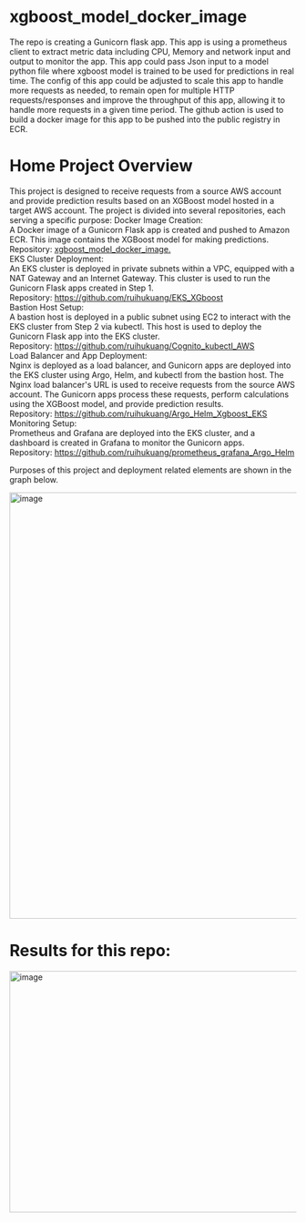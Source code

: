 # xgboost_model_docker_image
 
The repo is creating a Gunicorn flask app. This app is using a prometheus client to extract metric data including CPU, Memory and network input and output to monitor the app. This app could pass Json input to a model python file where xgboost model is trained to be used for predictions in real time. The config of this app could be adjusted to scale this app to handle more requests as needed, to remain open for multiple HTTP requests/responses and improve the throughput of this app, allowing it to handle more requests in a given time period. The github action is used to build a docker image for this app to be pushed into the public registry in ECR. 


# Home Project Overview  
This project is designed to receive requests from a source AWS account and provide prediction results based on an XGBoost model hosted in a target AWS account. The project is divided into several repositories, each serving a specific purpose:
Docker Image Creation:  
A Docker image of a Gunicorn Flask app is created and pushed to Amazon ECR. This image contains the XGBoost model for making predictions.  
Repository: [xgboost_model_docker_image.](https://github.com/ruihukuang/xgboost_model_docker_image.)  
EKS Cluster Deployment:  
An EKS cluster is deployed in private subnets within a VPC, equipped with a NAT Gateway and an Internet Gateway. This cluster is used to run the Gunicorn Flask apps created in Step 1.  
Repository: https://github.com/ruihukuang/EKS_XGboost   
Bastion Host Setup:  
A bastion host is deployed in a public subnet using EC2 to interact with the EKS cluster from Step 2 via kubectl. This host is used to deploy the Gunicorn Flask app into the EKS cluster.  
Repository: https://github.com/ruihukuang/Cognito_kubectl_AWS  
Load Balancer and App Deployment:  
Nginx is deployed as a load balancer, and Gunicorn apps are deployed into the EKS cluster using Argo, Helm, and kubectl from the bastion host. The Nginx load balancer's URL is used to receive requests from the source AWS account. The Gunicorn apps process these requests, perform calculations using the XGBoost model, and provide prediction results.  
Repository: https://github.com/ruihukuang/Argo_Helm_Xgboost_EKS    
Monitoring Setup:  
Prometheus and Grafana are deployed into the EKS cluster, and a dashboard is created in Grafana to monitor the Gunicorn apps.  
Repository: https://github.com/ruihukuang/prometheus_grafana_Argo_Helm
  


Purposes of this project and deployment related elements are shown in the graph below. 

<img width="1334" height="749" alt="image" src="https://github.com/user-attachments/assets/d08614a1-b4c7-4041-931d-0c2d79be6067" />



# Results for this repo:

<img width="989" height="424" alt="image" src="https://github.com/user-attachments/assets/6d8da0c1-4491-4cde-98d5-8302eb22f4fc" />

